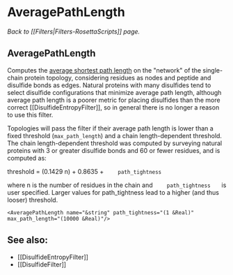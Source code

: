 # AveragePathLength
*Back to [[Filters|Filters-RosettaScripts]] page.*
## AveragePathLength

Computes the [average shortest path length](http://en.wikipedia.org/wiki/Average_path_length) on the "network" of the single-chain protein topology, considering residues as nodes and peptide and disulfide bonds as edges. Natural proteins with many disulfides tend to select disulfide configurations that minimize average path length, although average path length is a poorer metric for placing disulfides than the more correct [[DisulfideEntropyFilter]], so in general there is no longer a reason to use this filter.

Topologies will pass the filter if their average path length is lower than a fixed threshold (`max_path_length`) and a chain length-dependent threshold. The chain length-dependent threshold was computed by surveying natural proteins with 3 or greater disulfide bonds and 60 or fewer residues, and is computed as:

threshold = (0.1429 n) + 0.8635 + `     path_tightness    `

where n is the number of residues in the chain and `     path_tightness    ` is user specified. Larger values for path\_tightness lead to a higher (and thus looser) threshold.

```
<AveragePathLength name="&string" path_tightness="(1 &Real)" max_path_length="(10000 &Real)"/>
```

## See also:

* [[DisulfideEntropyFilter]]
* [[DisulfideFilter]]
